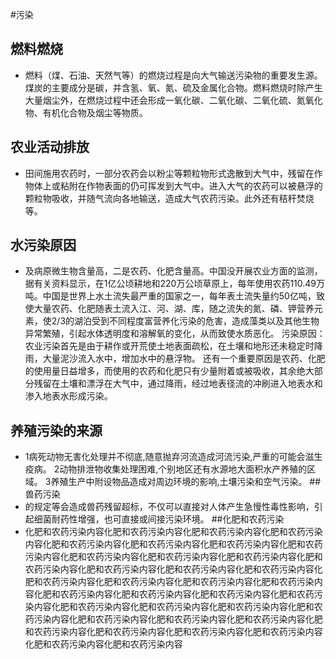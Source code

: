 #污染
## 燃料燃烧
* 燃料（煤、石油、天然气等）的燃烧过程是向大气输送污染物的重要发生源。煤炭的主要成分是碳，并含氢、氧、氮、硫及金属化合物。燃料燃烧时除产生大量烟尘外，在燃烧过程中还会形成一氧化碳、二氧化碳、二氧化硫、氮氧化物、有机化合物及烟尘等物质。
## 农业活动排放
* 田间施用农药时，一部分农药会以粉尘等颗粒物形式逸散到大气中，残留在作物体上或粘附在作物表面的仍可挥发到大气中。进入大气的农药可以被悬浮的颗粒物吸收，并随气流向各地输送，造成大气农药污染。此外还有秸秆焚烧等。
## 水污染原因
* 及病原微生物含量高，二是农药、化肥含量高。中国没开展农业方面的监测，据有关资料显示，在1亿公顷耕地和220万公顷草原上，每年使用农药110.49万吨。中国是世界上水土流失最严重的国家之一，每年表土流失量约50亿吨，致使大量农药、化肥随表土流入江、河、湖、库，随之流失的氮、磷、钾营养元素，使2/3的湖泊受到不同程度富营养化污染的危害，造成藻类以及其他生物异常繁殖，引起水体透明度和溶解氧的变化，从而致使水质恶化。 污染原因：农业污染首先是由于耕作或开荒使土地表面疏松，在土壤和地形还未稳定时降雨，大量泥沙流入水中，增加水中的悬浮物。 还有一个重要原因是农药、化肥的使用量日益增多，而使用的农药和化肥只有少量附着或被吸收，其余绝大部分残留在土壤和漂浮在大气中，通过降雨，经过地表径流的冲刷进入地表水和渗入地表水形成污染。 
## 养殖污染的来源
* 1病死动物无害化处理并不彻底,随意抛弃河流造成河流污染,严重的可能会滋生疫病。 2动物排泄物收集处理困难,个别地区还有水源地大面积水产养殖的区域。 3养殖生产中附设物品造成对周边环境的影响,土壤污染和空气污染。 
##兽药污染
* 的规定等会造成兽药残留超标，不仅可以直接对人体产生急慢性毒性影响，引起细菌耐药性增强，也可直接或间接污染环境。
##化肥和农药污染
* 化肥和农药污染内容化肥和农药污染内容化肥和农药污染内容化肥和农药污染内容化肥和农药污染内容化肥和农药污染内容化肥和农药污染内容化肥和农药污染内容化肥和农药污染内容化肥和农药污染内容化肥和农药污染内容化肥和农药污染内容化肥和农药污染内容化肥和农药污染内容化肥和农药污染内容化肥和农药污染内容化肥和农药污染内容化肥和农药污染内容化肥和农药污染内容化肥和农药污染内容化肥和农药污染内容化肥和农药污染内容化肥和农药污染内容化肥和农药污染内容化肥和农药污染内容化肥和农药污染内容化肥和农药污染内容化肥和农药污染内容化肥和农药污染内容化肥和农药污染内容化肥和农药污染内容化肥和农药污染内容化肥和农药污染内容化肥和农药污染内容化肥和农药污染内容化肥和农药污染内容